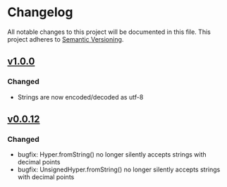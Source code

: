 # Changelog

All notable changes to this project will be documented in this
file.  This project adheres to [Semantic Versioning](http://semver.org/).

## [v1.0.0](https://github.com/stellar/js-xdr/compare/v0.0.12...v1.0.0)

### Changed
- Strings are now encoded/decoded as utf-8

## [v0.0.12](https://github.com/stellar/js-xdr/compare/v0.0.11...v0.0.12)

### Changed
- bugfix: Hyper.fromString() no longer silently accepts strings with decimal points
- bugfix: UnsignedHyper.fromString() no longer silently accepts strings with decimal points

